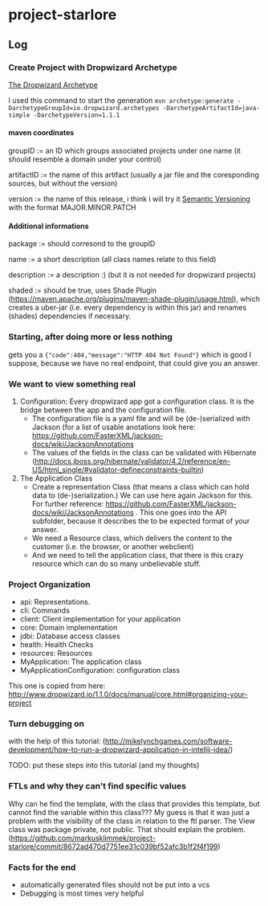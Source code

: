 # project-starlore

## Log

### Create Project with Dropwizard Archetype

[The Dropwizard Archetype](https://github.com/dropwizard/dropwizard/tree/master/dropwizard-archetypes)

I used this command to start the generation
```mvn archetype:generate -DarchetypeGroupId=io.dropwizard.archetypes -DarchetypeArtifactId=java-simple -DarchetypeVersion=1.1.1```

#### maven coordinates

groupID := an ID which groups associated projects under one name (it should resemble a domain under your control)

artifactID := the name of this artifact (usually a jar file and the coresponding sources, but without the version)

version := the name of this release, i think i will try it [Semantic Versioning](http://semver.org/) with the format MAJOR.MINOR.PATCH

#### Additional informations

package := should corresond to the groupID

name := a short description (all class names relate to this field)

description := a description :) (but it is not needed for dropwizard projects)

shaded := should be true, uses Shade Plugin (https://maven.apache.org/plugins/maven-shade-plugin/usage.html), which creates a uber-jar (i.e. every dependency is within this jar) and renames (shades)  dependencies if necessary. 


### Starting, after doing more or less nothing
 gets you a
 ```{"code":404,"message":"HTTP 404 Not Found"}``` which is good I suppose, because we have no real endpoint, that could give you an answer.

### We want to view something real
1. Configuration: Every dropwizard app got a configuration class. It is the bridge between the app and the configuration file.
    * The configuration file is a yaml file and will be (de-)serialized with Jackson (for a list of usable anotations look here: https://github.com/FasterXML/jackson-docs/wiki/JacksonAnnotations
    * The values of the fields in the class can be validated with Hibernate (http://docs.jboss.org/hibernate/validator/4.2/reference/en-US/html_single/#validator-defineconstraints-builtin)
2. The Application Class
    * Create a representation Class (that means a class which can hold data to (de-)serialization.) We can use here again Jackson for this. For further reference: https://github.com/FasterXML/jackson-docs/wiki/JacksonAnnotations . This one goes into the API subfolder, because it describes the to be expected format of your answer.
    * We need a Resource class, which delivers the content to the customer (i.e. the browser, or another webclient)
    * And we need to tell the application class, that there is this crazy resource which can do so many unbelievable stuff.

### Project Organization
* api: Representations.
* cli: Commands
* client: Client implementation for your application
* core: Domain implementation
* jdbi: Database access classes
* health: Health Checks
* resources: Resources
* MyApplication: The application class
* MyApplicationConfiguration: configuration class

This one is copied from here: http://www.dropwizard.io/1.1.0/docs/manual/core.html#organizing-your-project

### Turn debugging on
with the help of this tutorial:
(http://mikelynchgames.com/software-development/how-to-run-a-dropwizard-application-in-intellij-idea/)

TODO: put these steps into this tutorial (and my thoughts)

### FTLs and why they can't find specific values
Why can he find the template, with the class that provides this template, but cannot find the variable within this class???
My guess is that it was just a problem with the visibility of the class in relation to the ftl parser.
The View class was package private, not public. That should explain the problem.
(https://github.com/markusklimmek/project-starlore/commit/8672ad470d7751ee31c039bf52afc3b1f2f4f199)

### Facts for the end
* automatically generated files should not be put into a vcs
* Debugging is most times very helpful